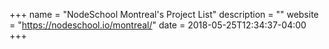 +++
name = "NodeSchool Montreal's Project List"
description = ""
website = "https://nodeschool.io/montreal/"
date = 2018-05-25T12:34:37-04:00
+++
